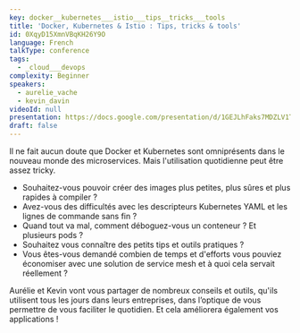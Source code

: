 ```yaml
---
key: docker__kubernetes___istio___tips__tricks___tools
title: 'Docker, Kubernetes & Istio : Tips, tricks & tools'
id: 0XqyD15XmnVBqKH26Y9O
language: French
talkType: conference
tags:
  - _cloud___devops
complexity: Beginner
speakers:
  - aurelie_vache
  - kevin_davin
videoId: null
presentation: https://docs.google.com/presentation/d/1GEJLhFaks7MDZLV1TvN2tHqHgesZVP3gQ9wDSMUeADo/edit
draft: false
---
```

Il ne fait aucun doute que Docker et Kubernetes sont omniprésents dans le nouveau monde des microservices. Mais l'utilisation quotidienne peut être assez tricky.
- Souhaitez-vous pouvoir créer des images plus petites, plus sûres et plus rapides à compiler ?
- Avez-vous des difficultés avec les descripteurs Kubernetes YAML et les lignes de commande sans fin ?
- Quand tout va mal, comment déboguez-vous un conteneur ? Et plusieurs pods ?
- Souhaitez vous connaître des petits tips et outils pratiques ?
- Vous êtes-vous demandé combien de temps et d'efforts vous pouviez économiser avec une solution de service mesh et à quoi cela servait réellement ?

Aurélie et Kevin vont vous partager de nombreux conseils et outils, qu'ils utilisent tous les jours dans leurs entreprises, dans l’optique de vous permettre de vous faciliter le quotidien. Et cela améliorera également vos applications !